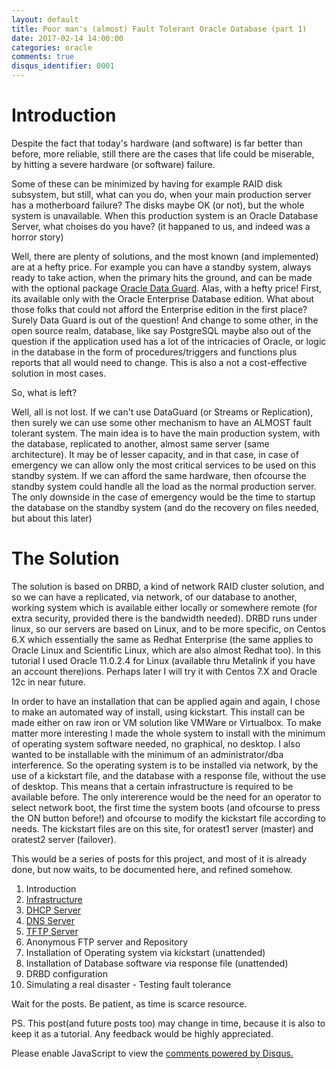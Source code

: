 ```yaml
---
layout: default
title: Poor man's (almost) Fault Tolerant Oracle Database (part 1)
date: 2017-02-14 14:00:00
categories: oracle
comments: true
disqus_identifier: 0001
---
```

# Introduction
Despite the fact that today's hardware (and software) is far better than before, more reliable, still there are the cases
that life could be miserable, by hitting a severe hardware (or software) failure.

Some of these can be minimized by having for example RAID disk subsystem, but still, what can you do, when your main production 
server has a motherboard failure? The disks maybe OK (or not), but the whole system is unavailable. When this production 
system is an Oracle Database Server, what choises do you have? (it happaned to us, and indeed was a horror story)

Well, there are plenty of solutions, and the most known (and implemented) are at a hefty price. For example you can have a standby
system, always ready to take action, when the primary hits the ground, and can be made with the optional package 
[Oracle Data Guard](https://en.wikipedia.org/wiki/Oracle_Data_Guard). Alas, with a hefty price! First, its available only
with the Oracle Enterprise Database edition. What about those folks that could not afford the Enterprise edition in the first
place? Surely Data Guard is out of the question! And change to some other, in the open source realm, database, like say PostgreSQL maybe also out of the question if the application used has a lot of the intricacies of Oracle, or logic in the database in the form of procedures/triggers and functions plus reports that all would need to change. This is also a not a cost-effective solution in most cases.

So, what is left?

Well, all is not lost. If we can't use DataGuard (or Streams or Replication), then surely we can use some other mechanism to have an ALMOST fault tolerant system. The main idea is to have the main production system, with the database, replicated to another, almost same server (same architecture). It may be of lesser capacity, and in that case, in case of emergency we can allow only the most critical services to be used on this standby system. If we can afford the same hardware, then ofcourse the standby system could handle all the load as the normal production server. The only downside in the case of emergency would be the time to startup the database on the standby system (and do the recovery on files needed, but about this later)

# The Solution

The solution is based on DRBD, a kind of network RAID cluster solution, and so we can have a replicated, via network, of our database to another, working system which is available either locally or somewhere remote (for extra security, provided there is the bandwidth needed). DRBD runs under linux, so our servers are based on Linux, and to be more specific, on Centos 6.X which essentially the same as Redhat Enterprise (the same applies to Oracle Linux and Scientific Linux, which are also almost Redhat too). In this tutorial I used Oracle 11.0.2.4 for Linux (available thru Metalink if you have an account there)ions. Perhaps later I will try it with Centos 7.X and Oracle 12c in near future.

In order to have an installation that can be applied again and again, I chose to make an automated way of install, using kickstart. This install can be made either on raw iron or VM solution like VMWare or Virtualbox. To make matter more interesting I made the whole system to install with the minimum of operating system software needed, no graphical, no desktop. I also wanted to be installable with the minimum of an administrator/dba interference. So the operating system is to be installed via network, by the use of a kickstart file, and the database with a response file, without the use of desktop. This means that a certain infrastructure is required to be available before. The only intererence would be the need for an operator to select network boot, the first time the system boots (and ofcourse to press the ON button before!) and ofcourse to modify the kickstart file according to needs. The kickstart files are on this site, for oratest1 server (master) and oratest2 server (failover). 

This would be a series of posts for this project, and most of it is already done, but now waits, to be documented here, and refined somehow.

  1. Introduction
  2. [Infrastructure](https://savvaspavlidis.github.io/oracle/2017/02/28/A-Poor-mans-(almost)-Fault-Tolerant-Oracle-RDBMS-(part-2)-Infrastructure.html)
  3. [DHCP Server](https://savvaspavlidis.github.io/oracle/2017/04/12/A-Poor-mans-(almost)-Fault-Tolerant-Oracle-RDBMS-(part-3)-DHCP-Server.html)
  4. [DNS Server](https://savvaspavlidis.github.io/oracle/2017/04/12/A-poor-man's-(almost)-Fault-Tolerant-Oracle-RDBMS-(part-4)-DNS-Server.html)
  5. [TFTP Server](https://savvaspavlidis.github.io/oracle/2017/04/18/Poor-man's-(almost)-Fault-Tolerant-Oracle-Database-(part-4)-TFTP-Server.html)
  6. Anonymous FTP server and Repository
  7. Installation of Operating system via kickstart (unattended)
  8. Installation of Database software via response file (unattended)
  9. DRBD configuration 
  10. Simulating a real disaster - Testing fault tolerance

Wait for the posts. Be patient, as time is scarce resource.

PS. This post(and future posts too) may change in time, because it is also to keep it as a tutorial. 
Any feedback would be highly appreciated. 


<div id="disqus_thread"></div>
<script>
  var disqus_config = function () {
    this.page.url = "{{ page.url | prepend: site.url }}";
    this.page.identifier = "{{ page.disqus_identifier }}"; 
  };
  (function() { // DON'T EDIT BELOW THIS LINE
    var d = document, s = d.createElement('script');
    s.src = '//savvaspavlidis.disqus.com/embed.js';
    s.setAttribute('data-timestamp', +new Date());
    (d.head || d.body).appendChild(s);
})();
</script>
<noscript>Please enable JavaScript to view the <a href="https://disqus.com/?ref_noscript">comments powered by Disqus.</a></noscript>
